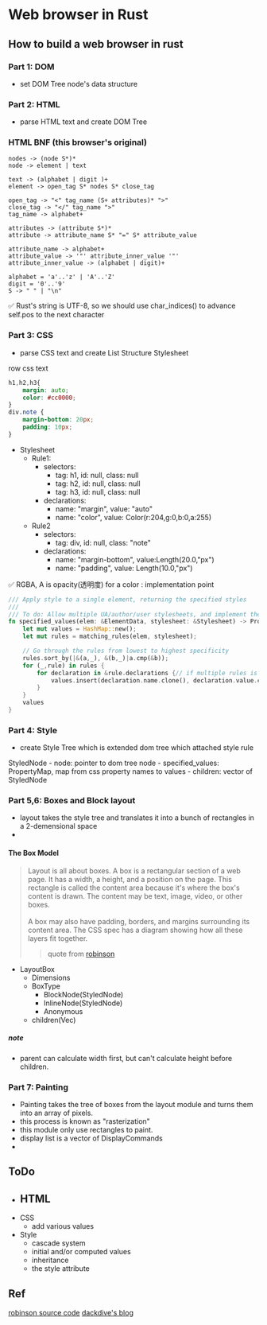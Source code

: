 # Web browser in Rust

## How to build a web browser in rust
### Part 1: DOM
- set DOM Tree node's data structure

### Part 2: HTML
- parse HTML text and create DOM Tree

### HTML BNF (this browser's original)
```
nodes -> (node S*)*
node -> element | text

text -> (alphabet | digit )+
element -> open_tag S* nodes S* close_tag

open_tag -> "<" tag_name (S+ attributes)* ">"
close_tag -> "</" tag_name ">"
tag_name -> alphabet+

attributes -> (attribute S*)*
attribute -> attribute_name S* "=" S* attribute_value

attribute_name -> alphabet+
attribute_value -> '"' attribute_inner_value '"'
attribute_inner_value -> (alphabet | digit)+

alphabet = 'a'..'z' | 'A'..'Z'
digit = '0'..'9'
S -> " " | "\n"
```

:white_check_mark:
Rust's string is UTF-8, so we should use char_indices() to  advance self.pos to the next character

### Part 3: CSS
- parse CSS text and create List Structure Stylesheet

row css text
```css
h1,h2,h3{
    margin: auto;
    color: #cc0000;
}
div.note {
    margin-bottom: 20px;
    padding: 10px;
}

```

- Stylesheet
    - Rule1:
        - selectors:
            - tag: h1, id: null, class: null
            - tag: h2, id: null, class: null
            - tag: h3, id: null, class: null
        - declarations:
            - name: "margin", value: "auto"
            - name: "color", value: Color(r:204,g:0,b:0,a:255)
    - Rule2
        - selectors:
            - tag: div, id: null, class: "note"
        - declarations:
            - name: "margin-bottom", value:Length(20.0,"px")
            - name: "padding", value: Length(10.0,"px")


:white_check_mark:
RGBA, A is opacity(透明度) for a color
: implementation point
```rust:style.rs
/// Apply style to a single element, returning the specified styles
///
/// To do: Allow multiple UA/author/user stylesheets, and implement the cascade
fn specified_values(elem: &ElementData, stylesheet: &Stylesheet) -> PropertyMap{
    let mut values = HashMap::new();
    let mut rules = matching_rules(elem, stylesheet);

    // Go through the rules from lowest to highest specificity
    rules.sort_by(|&(a,_), &(b,_)|a.cmp(&b));
    for (_,rule) in rules {
        for declaration in &rule.declarations {// if multiple rules is containd, hash map overwrite the most specified one.
            values.insert(declaration.name.clone(), declaration.value.clone());
        }
    }
    values
}
```
### Part 4: Style
- create Style Tree which is extended dom tree which attached style rule

StyledNode
    - node: pointer to dom tree node
    - specified_values: PropertyMap, map from css property names to values
    - children: vector of StyledNode

### Part 5,6: Boxes and Block layout
- layout takes the style tree and translates it into a bunch of rectangles in a 2-demensional space
-
#### The Box Model
> Layout is all about boxes. A box is a rectangular section of a web page. It has a width, a height, and a position on the page. This rectangle is called the content area because it's where the box's content is drawn. The content may be text, image, video, or other boxes. <br><br>
A box may also have padding, borders, and margins surrounding its content area. The CSS spec has a diagram showing how all these layers fit together.
>> quote from [robinson](https://limpet.net/mbrubeck/2014/09/08/toy-layout-engine-5-boxes.html)


- LayoutBox
  - Dimensions
  - BoxType
    - BlockNode(StyledNode)
    - InlineNode(StyledNode)
    - Anonymous
  - children(Vec<LayoutBox>)

##### note
- parent can calculate width first, but can't calculate height before children.

### Part 7: Painting
- Painting takes the tree of boxes from the layout module and turns them into an array of pixels.
- this process is known as "rasterization"
- this module only use rectangles to paint.
- display list is a vector of DisplayCommands
- 
## ToDo
- HTML
  -
- CSS
  - add various values
- Style
  - cascade system
  - initial and/or computed values
  - inheritance
  - the style attribute



## Ref
[robinson source code](https://github.com/mbrubeck/robinson)
[dackdive's blog](https://dackdive.hateblo.jp/entry/2021/02/23/113522)